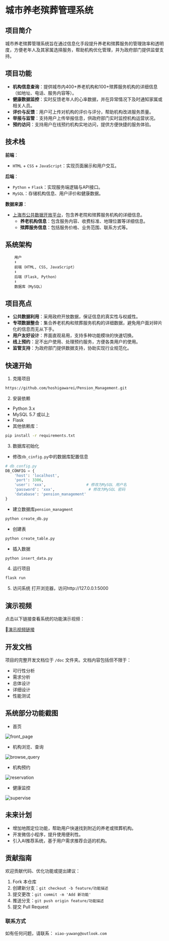 # 城市养老殡葬管理系统

## 项目简介

城市养老殡葬管理系统旨在通过信息化手段提升养老和殡葬服务的管理效率和透明度，方便老年人及其家属选择服务，帮助机构优化管理，并为政府部门提供监督支持。

## 项目功能

- **机构信息查询**：提供城市内400+养老机构和100+殡葬服务机构的详细信息（如地址、电话、服务内容等）。
- **健康数据监控**：实时反馈老年人的心率数据，并在异常情况下及时通知家属或相关人员。
- **评价与反馈**：用户可上传对机构的评价与评分，帮助机构改进服务质量。
- **举报与监管**：支持用户上传举报信息，供政府部门实时监控机构运营状况。
- **预约访问**：支持用户在线预约机构实地访问，提供方便快捷的服务体验。

## 技术栈

**前端**：

- `HTML` + `CSS` + `JavaScript`：实现页面展示和用户交互。

**后端**：

- `Python` + `Flask`：实现服务端逻辑与API接口。
- `MySQL`：存储机构信息、用户评价和健康数据。

**数据来源**：

- [上海市公共数据开放平台](https://data.sh.gov.cn/)，包含养老院和殡葬服务机构的详细信息。
    - **养老机构信息**：包含服务内容、收费标准、地理位置等详细信息。
    - **殡葬服务信息**：包括服务价格、业务范围、联系方式等。

## 系统架构

```plaintext
	用户 
	↕️ 
	前端（HTML, CSS, JavaScript） 
	↕️ 
	后端（Flask, Python） 
	↕️ 
	数据库（MySQL）
```

## 项目亮点
- **公共数据利用**：采用政府开放数据，保证信息的真实性与权威性。
- **专项数据整合**：集合养老机构和殡葬服务机构的详细数据，避免用户面对碎片化的信息而无从下手。
- **用户友好设计**：界面直观易用，支持多种功能模块的快速切换。
- **线上预约**：足不出户使用、处理预约服务，方便各类用户的使用。
- **监管支持**：为政府部门提供数据支持，协助实现行业规范化。

## 快速开始

1. 克隆项目
```bash
https://github.com/hoshigawarei/Pension_Management.git
```
2. 安装依赖
- Python 3.x
- MySQL 5.7 或以上
- Flask
- 其他依赖库：
```bash
pip install -r requirements.txt
```
3. 数据库初始化
- 修改`db_cinfig.py`中的数据库配置信息
```python
# db_config.py
DB_CONFIG = {      
    'host': 'localhost',                   
    'port': 3306,                
    'user': 'xxx',                  # 修改为MySQL 用户名
    'password': 'xxx',               # 修改为MySQL 密码
    'database': 'pension_management'
}
```
- 建立数据库`pension_managment`
```bash
python create_db.py
```
- 创建表
```bash
python create_table.py
```
- 插入数据
```bash
python insert_data.py
```
4. 运行项目
```bash
flask run
```
5. 访问系统
打开浏览器，访问http://127.0.0.1:5000

## 演示视频
点击以下链接查看系统的功能演示视频：

🎥[演示视频链接](https://drive.google.com/file/d/1cukBOf59Ge345Yo0OBCgQQ2hnKTGoezm/view?usp=drive_link)

## 开发文档
项目的完整开发文档位于 `/doc` 文件夹。文档内容包括但不限于：
- 可行性分析
- 需求分析
- 总体设计
- 详细设计
- 性能测试

## 系统部分功能截图
- 首页

![front_page](img/front_page.png)
- 机构浏览、查询

![browse_query](img/browse_query.png)
- 机构预约

![reservation](img/reservation.png)
- 健康监控

![supervise](img/supervise.png)

## 未来计划
- 增加地图定位功能，帮助用户快速找到附近的养老或殡葬机构。
- 开发微信小程序，提升使用便利性。
- 引入AI推荐系统，基于用户需求推荐合适的机构。

## 贡献指南
欢迎贡献代码、优化功能或提出建议：

1. Fork 本仓库
2. 创建新分支：`git checkout -b feature/功能描述`
3. 提交更改：`git commit -m 'Add 新功能'`
4. 推送分支：`git push origin feature/功能描述`
5. 提交 Pull Request

### 联系方式

如有任何问题，请联系：
`xiao-yuwang@outlook.com`
